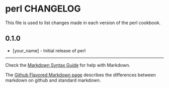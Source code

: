 perl CHANGELOG
==============

This file is used to list changes made in each version of the perl cookbook.

0.1.0
-----
- [your_name] - Initial release of perl

- - -
Check the [Markdown Syntax Guide](http://daringfireball.net/projects/markdown/syntax) for help with Markdown.

The [Github Flavored Markdown page](http://github.github.com/github-flavored-markdown/) describes the differences between markdown on github and standard markdown.
